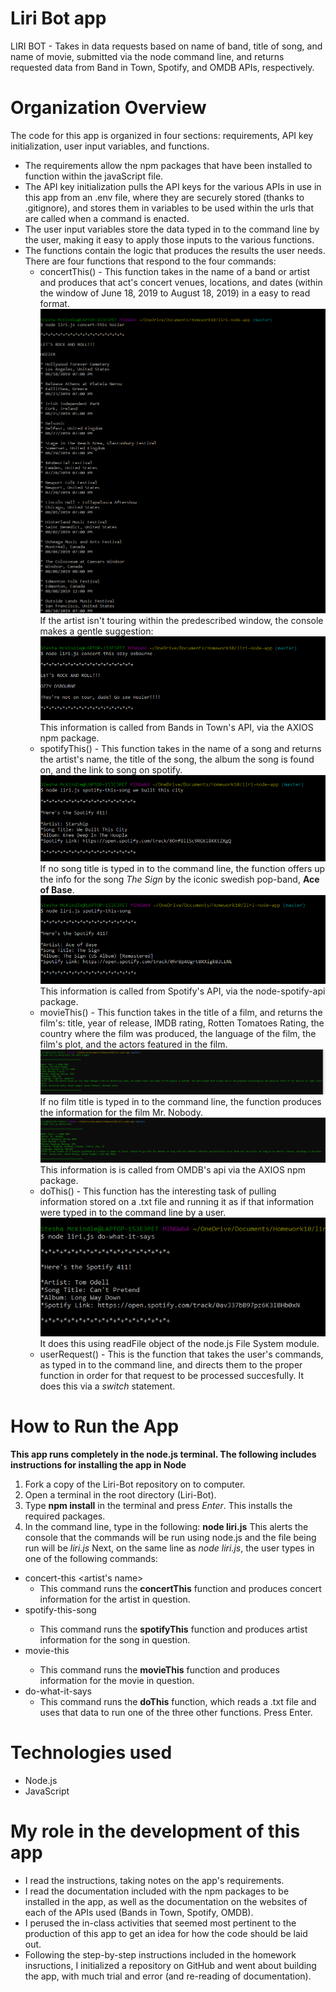 # Liri Bot app
LIRI BOT - Takes in data requests based on name of band, title of song, and name of movie, submitted via the node command line, and returns requested data from Band in Town, Spotify, and OMDB APIs, respectively.

# Organization Overview
The code for this app is organized in four sections: requirements, API key initialization, user input variables, and functions.
* The requirements allow the npm packages that have been installed to function within the javaScript file.
* The API key initialization pulls the API keys for the various APIs in use in this app from an .env file, where they are securely stored (thanks to .gitignore), and stores them in variables to be used within the urls that are called when a command is enacted.
* The user input variables store the data typed in to the command line by the user, making it easy to apply those inputs to the various functions.
* The functions contain the logic that produces the results the user needs. There are four functions that respond to the four commands:
  * concertThis() - This function takes in the name of a band or artist and produces that act's concert venues, locations, and dates (within the window of June 18, 2019 to August 18, 2019) in a easy to read format. 
  ![concertThis screenshot](/images/concertThis.png)
  If the artist isn't touring within the predescribed window, the console makes a gentle suggestion:
  ![concertThis not touring screenshot](/images/concertThisNotTouring.png)
  This information is called from Bands in Town's API, via the AXIOS npm package.
  * spotifyThis() - This function takes in the name of a song and returns the artist's name, the title of the song, the album the song is found on, and the link to song on spotify.
  ![spotifyThis screenshot](/images/spotify-this-song.png)
  If no song title is typed in to the command line, the function offers up the info for the song *The Sign* by the iconic swedish pop-band, **Ace of Base**. 
  ![spotifyThis Ace of Base screenshot](/images/spotify-this-song-ace-of-base.png)This information is called from Spotify's API, via the node-spotify-api package.
  * movieThis() - This function takes in the title of a film, and returns the film's: title, year of release, IMDB rating, Rotten Tomatoes Rating, the country where the film was produced, the language of the film, the film's plot, and the actors featured in the film.
  ![movieThis screenshot](/images/movieThis.png) If no film title is typed in to the command line, the function produces the information for the film Mr. Nobody. 
  ![movieThis screenshot with no user input](/images/movieThisNoInput.png)This information is is called from OMDB's api via the AXIOS npm package.
  * doThis() - This function has the interesting task of pulling information stored on a .txt file and running it as if that information were typed in to the command line by a user.
  ![doThis screenshot](/images/doWhatItSaysScreenshot.png)It does this using readFile object of the node.js File System module.
  * userRequest() - This is the function that takes the user's commands, as typed in to the command line, and directs them to the proper function in order for that request to be processed succesfully. It does this via a *switch* statement.
  
# How to Run the App
**This app runs completely in the node.js terminal. The following includes instructions for installing the app in Node**
1. Fork a copy of the Liri-Bot repository on to computer.
2. Open a terminal in the root directory (Liri-Bot). 
3. Type **npm install** in the terminal and press *Enter*. This installs the required packages. 
4. In the command line, type in the following:
**node liri.js** 
This alerts the console that the commands will be run using node.js and the file being run will be *liri.js*
Next, on the same line as *node liri.js*, the user types in one of the following commands:
* concert-this <artist's name> 
  * This command runs the **concertThis** function and produces concert information for the artist in question.
* spotify-this-song <song title>
  * This command runs the **spotifyThis** function and produces artist information for the song in question. 
* movie-this <movie title>
  * This command runs the **movieThis** function and produces information for the movie in question.
* do-what-it-says
  * This command runs the **doThis** function, which reads a .txt file and uses that data to run one of the three other functions.
Press Enter.

# Technologies used
* Node.js
* JavaScript

# My role in the development of this app
* I read the instructions, taking notes on the app's requirements.
* I read the documentation included with the npm packages to be installed in the app, as well as the documentation on the websites of each of the APIs used (Bands in Town, Spotify, OMDB).
* I perused the in-class activities that seemed most pertinent to the production of this app to get an idea for how the code should be laid out.
* Following the step-by-step instructions included in the homework insructions, I initialized a repository on GitHub and went about building the app, with much trial and error (and re-reading of documentation).
  
  
